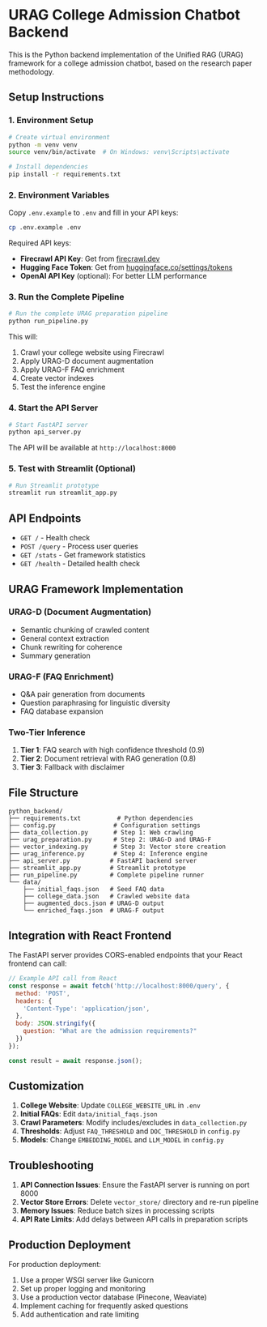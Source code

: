 # URAG College Admission Chatbot Backend

This is the Python backend implementation of the Unified RAG (URAG) framework for a college admission chatbot, based on the research paper methodology.

## Setup Instructions

### 1. Environment Setup

```bash
# Create virtual environment
python -m venv venv
source venv/bin/activate  # On Windows: venv\Scripts\activate

# Install dependencies
pip install -r requirements.txt
```

### 2. Environment Variables

Copy `.env.example` to `.env` and fill in your API keys:

```bash
cp .env.example .env
```

Required API keys:
- **Firecrawl API Key**: Get from [firecrawl.dev](https://firecrawl.dev)
- **Hugging Face Token**: Get from [huggingface.co/settings/tokens](https://huggingface.co/settings/tokens)
- **OpenAI API Key** (optional): For better LLM performance

### 3. Run the Complete Pipeline

```bash
# Run the complete URAG preparation pipeline
python run_pipeline.py
```

This will:
1. Crawl your college website using Firecrawl
2. Apply URAG-D document augmentation
3. Apply URAG-F FAQ enrichment
4. Create vector indexes
5. Test the inference engine

### 4. Start the API Server

```bash
# Start FastAPI server
python api_server.py
```

The API will be available at `http://localhost:8000`

### 5. Test with Streamlit (Optional)

```bash
# Run Streamlit prototype
streamlit run streamlit_app.py
```

## API Endpoints

- `GET /` - Health check
- `POST /query` - Process user queries
- `GET /stats` - Get framework statistics
- `GET /health` - Detailed health check

## URAG Framework Implementation

### URAG-D (Document Augmentation)
- Semantic chunking of crawled content
- General context extraction
- Chunk rewriting for coherence
- Summary generation

### URAG-F (FAQ Enrichment)
- Q&A pair generation from documents
- Question paraphrasing for linguistic diversity
- FAQ database expansion

### Two-Tier Inference
1. **Tier 1**: FAQ search with high confidence threshold (0.9)
2. **Tier 2**: Document retrieval with RAG generation (0.8)
3. **Tier 3**: Fallback with disclaimer

## File Structure

```
python_backend/
├── requirements.txt          # Python dependencies
├── config.py                # Configuration settings
├── data_collection.py       # Step 1: Web crawling
├── urag_preparation.py      # Step 2: URAG-D and URAG-F
├── vector_indexing.py       # Step 3: Vector store creation
├── urag_inference.py        # Step 4: Inference engine
├── api_server.py           # FastAPI backend server
├── streamlit_app.py        # Streamlit prototype
├── run_pipeline.py         # Complete pipeline runner
└── data/
    ├── initial_faqs.json   # Seed FAQ data
    ├── college_data.json   # Crawled website data
    ├── augmented_docs.json # URAG-D output
    └── enriched_faqs.json  # URAG-F output
```

## Integration with React Frontend

The FastAPI server provides CORS-enabled endpoints that your React frontend can call:

```javascript
// Example API call from React
const response = await fetch('http://localhost:8000/query', {
  method: 'POST',
  headers: {
    'Content-Type': 'application/json',
  },
  body: JSON.stringify({
    question: "What are the admission requirements?"
  })
});

const result = await response.json();
```

## Customization

1. **College Website**: Update `COLLEGE_WEBSITE_URL` in `.env`
2. **Initial FAQs**: Edit `data/initial_faqs.json`
3. **Crawl Parameters**: Modify includes/excludes in `data_collection.py`
4. **Thresholds**: Adjust `FAQ_THRESHOLD` and `DOC_THRESHOLD` in `config.py`
5. **Models**: Change `EMBEDDING_MODEL` and `LLM_MODEL` in `config.py`

## Troubleshooting

1. **API Connection Issues**: Ensure the FastAPI server is running on port 8000
2. **Vector Store Errors**: Delete `vector_store/` directory and re-run pipeline
3. **Memory Issues**: Reduce batch sizes in processing scripts
4. **API Rate Limits**: Add delays between API calls in preparation scripts

## Production Deployment

For production deployment:
1. Use a proper WSGI server like Gunicorn
2. Set up proper logging and monitoring
3. Use a production vector database (Pinecone, Weaviate)
4. Implement caching for frequently asked questions
5. Add authentication and rate limiting
</parameter>